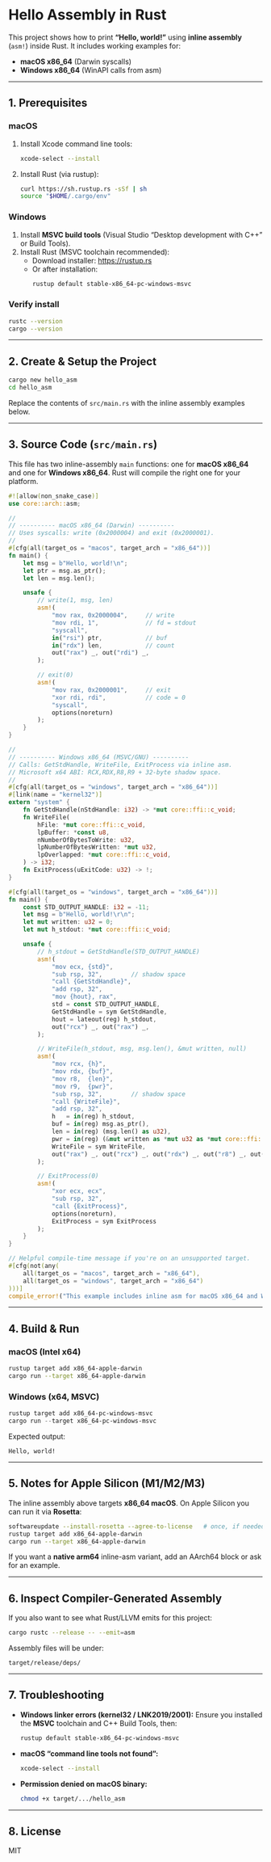 # Hello Assembly in Rust

This project shows how to print **“Hello, world!”** using **inline assembly** (`asm!`) inside Rust.
It includes working examples for:

- **macOS x86_64** (Darwin syscalls)
- **Windows x86_64** (WinAPI calls from asm)

---

## 1. Prerequisites

### macOS
1. Install Xcode command line tools:
   ```bash
   xcode-select --install
   ```
2. Install Rust (via rustup):
   ```bash
   curl https://sh.rustup.rs -sSf | sh
   source "$HOME/.cargo/env"
   ```

### Windows
1. Install **MSVC build tools** (Visual Studio “Desktop development with C++” or Build Tools).
2. Install Rust (MSVC toolchain recommended):
   - Download installer: https://rustup.rs
   - Or after installation:
     ```powershell
     rustup default stable-x86_64-pc-windows-msvc
     ```

### Verify install
```bash
rustc --version
cargo --version
```

---

## 2. Create & Setup the Project

```bash
cargo new hello_asm
cd hello_asm
```

Replace the contents of `src/main.rs` with the inline assembly examples below.

---

## 3. Source Code (`src/main.rs`)

This file has two inline-assembly `main` functions: one for **macOS x86_64** and one for **Windows x86_64**.
Rust will compile the right one for your platform.

```rust
#![allow(non_snake_case)]
use core::arch::asm;

//
// ---------- macOS x86_64 (Darwin) ----------
// Uses syscalls: write (0x2000004) and exit (0x2000001).
//
#[cfg(all(target_os = "macos", target_arch = "x86_64"))]
fn main() {
    let msg = b"Hello, world!\n";
    let ptr = msg.as_ptr();
    let len = msg.len();

    unsafe {
        // write(1, msg, len)
        asm!(
            "mov rax, 0x2000004",     // write
            "mov rdi, 1",             // fd = stdout
            "syscall",
            in("rsi") ptr,            // buf
            in("rdx") len,            // count
            out("rax") _, out("rdi") _,
        );

        // exit(0)
        asm!(
            "mov rax, 0x2000001",     // exit
            "xor rdi, rdi",           // code = 0
            "syscall",
            options(noreturn)
        );
    }
}

//
// ---------- Windows x86_64 (MSVC/GNU) ----------
// Calls: GetStdHandle, WriteFile, ExitProcess via inline asm.
// Microsoft x64 ABI: RCX,RDX,R8,R9 + 32-byte shadow space.
//
#[cfg(all(target_os = "windows", target_arch = "x86_64"))]
#[link(name = "kernel32")]
extern "system" {
    fn GetStdHandle(nStdHandle: i32) -> *mut core::ffi::c_void;
    fn WriteFile(
        hFile: *mut core::ffi::c_void,
        lpBuffer: *const u8,
        nNumberOfBytesToWrite: u32,
        lpNumberOfBytesWritten: *mut u32,
        lpOverlapped: *mut core::ffi::c_void,
    ) -> i32;
    fn ExitProcess(uExitCode: u32) -> !;
}

#[cfg(all(target_os = "windows", target_arch = "x86_64"))]
fn main() {
    const STD_OUTPUT_HANDLE: i32 = -11;
    let msg = b"Hello, world!\r\n";
    let mut written: u32 = 0;
    let mut h_stdout: *mut core::ffi::c_void;

    unsafe {
        // h_stdout = GetStdHandle(STD_OUTPUT_HANDLE)
        asm!(
            "mov ecx, {std}",
            "sub rsp, 32",        // shadow space
            "call {GetStdHandle}",
            "add rsp, 32",
            "mov {hout}, rax",
            std = const STD_OUTPUT_HANDLE,
            GetStdHandle = sym GetStdHandle,
            hout = lateout(reg) h_stdout,
            out("rcx") _, out("rax") _,
        );

        // WriteFile(h_stdout, msg, msg.len(), &mut written, null)
        asm!(
            "mov rcx, {h}",
            "mov rdx, {buf}",
            "mov r8,  {len}",
            "mov r9,  {pwr}",
            "sub rsp, 32",        // shadow space
            "call {WriteFile}",
            "add rsp, 32",
            h   = in(reg) h_stdout,
            buf = in(reg) msg.as_ptr(),
            len = in(reg) (msg.len() as u32),
            pwr = in(reg) (&mut written as *mut u32 as *mut core::ffi::c_void),
            WriteFile = sym WriteFile,
            out("rax") _, out("rcx") _, out("rdx") _, out("r8") _, out("r9") _,
        );

        // ExitProcess(0)
        asm!(
            "xor ecx, ecx",
            "sub rsp, 32",
            "call {ExitProcess}",
            options(noreturn),
            ExitProcess = sym ExitProcess
        );
    }
}

// Helpful compile-time message if you're on an unsupported target.
#[cfg(not(any(
    all(target_os = "macos", target_arch = "x86_64"),
    all(target_os = "windows", target_arch = "x86_64")
)))]
compile_error!("This example includes inline asm for macOS x86_64 and Windows x86_64. On Apple Silicon (arm64), either build the x86_64 mac target and run via Rosetta or add a native AArch64 asm block.");
```

---

## 4. Build & Run

### macOS (Intel x64)
```bash
rustup target add x86_64-apple-darwin
cargo run --target x86_64-apple-darwin
```

### Windows (x64, MSVC)
```powershell
rustup target add x86_64-pc-windows-msvc
cargo run --target x86_64-pc-windows-msvc
```

Expected output:
```
Hello, world!
```

---

## 5. Notes for Apple Silicon (M1/M2/M3)

The inline assembly above targets **x86_64 macOS**. On Apple Silicon you can run it via **Rosetta**:

```bash
softwareupdate --install-rosetta --agree-to-license   # once, if needed
rustup target add x86_64-apple-darwin
cargo run --target x86_64-apple-darwin
```

If you want a **native arm64** inline-asm variant, add an AArch64 block or ask for an example.

---

## 6. Inspect Compiler-Generated Assembly

If you also want to see what Rust/LLVM emits for this project:

```bash
cargo rustc --release -- --emit=asm
```
Assembly files will be under:
```
target/release/deps/
```

---

## 7. Troubleshooting

- **Windows linker errors (kernel32 / LNK2019/2001):**
  Ensure you installed the **MSVC** toolchain and C++ Build Tools, then:
  ```powershell
  rustup default stable-x86_64-pc-windows-msvc
  ```

- **macOS “command line tools not found”:**
  ```bash
  xcode-select --install
  ```

- **Permission denied on macOS binary:**
  ```bash
  chmod +x target/.../hello_asm
  ```

---

## 8. License

MIT
